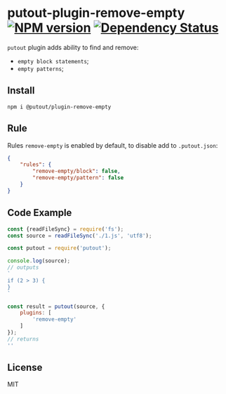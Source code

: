 # putout-plugin-remove-empty [![NPM version][NPMIMGURL]][NPMURL] [![Dependency Status][DependencyStatusIMGURL]][DependencyStatusURL]

[NPMIMGURL]:                https://img.shields.io/npm/v/@putout/plugin-remove-empty.svg?style=flat&longCache=true
[NPMURL]:                   https://npmjs.org/package/@putout/plugin-remove-empty"npm"

[DependencyStatusURL]:      https://david-dm.org/coderaiser/putout?path=packages/plugin-remove-empty
[DependencyStatusIMGURL]:   https://david-dm.org/coderaiser/putout.svg?path=packages/plugin-remove-empty

`putout` plugin adds ability to find and remove:
- `empty block statements`;
- `empty patterns`;

## Install

```
npm i @putout/plugin-remove-empty
```

## Rule

Rules `remove-empty` is enabled by default, to disable add to `.putout.json`:

```json
{
    "rules": {
        "remove-empty/block": false,
        "remove-empty/pattern": false
    }
}
```

## Code Example

```js
const {readFileSync} = require('fs');
const source = readFileSync('./1.js', 'utf8');

const putout = require('putout');

console.log(source);
// outputs
`
if (2 > 3) {
}
`

const result = putout(source, {
    plugins: [
        'remove-empty'
    ]
});
// returns
''
```

## License

MIT

